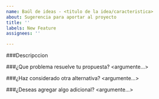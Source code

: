 ```yaml
---
name: Baúl de ideas - <titulo de la idea/caracteristica>
about: Sugerencia para aportar al proyecto
title: ''
labels: New Feature
assignees: ''

---
```


###Descripccion
<descripccion de tu propuesta>

###¿Que problema resuelve tu propuesta?
<argumente...>

###¿Haz considerado otra alternativa?
<argumente...>

###¿Deseas agregar algo adicional?
<argumente...>
